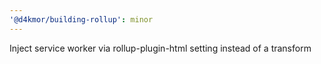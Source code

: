 ```yaml
---
'@d4kmor/building-rollup': minor
---
```


Inject service worker via rollup-plugin-html setting instead of a transform
